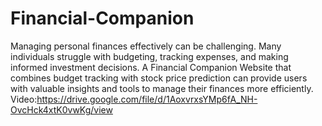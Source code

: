 # Financial-Companion
Managing personal finances effectively can be challenging. Many individuals struggle with budgeting, tracking expenses, and making informed investment decisions. A Financial Companion Website that combines budget tracking with stock price prediction can provide users with valuable insights and tools to manage their finances more efficiently.
Video:https://drive.google.com/file/d/1AoxvrxsYMp6fA_NH-OvcHck4xtK0vwKg/view
